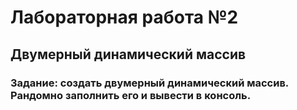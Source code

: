 # Лабораторная работа №2
## Двумерный динамический массив
### Задание: создать двумерный динамический массив. Рандомно заполнить его и вывести в консоль.

